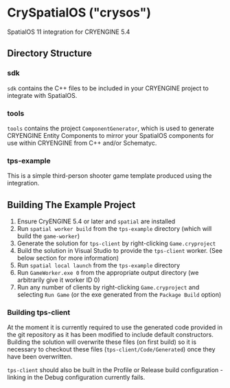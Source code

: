 # CrySpatialOS ("crysos")

SpatialOS 11 integration for CRYENGINE 5.4

## Directory Structure

### sdk
`sdk` contains the C++ files to be included in your CRYENGINE project to integrate with SpatialOS.

### tools
`tools` contains the project `ComponentGenerator`, which is used to generate CRYENGINE Entity Components to mirror your SpatialOS components for use within CRYENGINE from C++ and/or Schematyc.

### tps-example
This is a simple third-person shooter game template produced using the integration.

## Building The Example Project

1. Ensure CryENGINE 5.4 or later and `spatial` are installed
2. Run `spatial worker build` from the `tps-example` directory (which will build the `game-worker`)
3. Generate the solution for `tps-client` by right-clicking `Game.cryproject`
4. Build the solution in Visual Studio to provide the `tps-client` worker. (See below section for more information)
5. Run `spatial local launch` from the `tps-example` directory
6. Run `GameWorker.exe 0` from the appropriate output directory (we arbitrarily give it worker ID 0)
7. Run any number of clients by right-clicking `Game.cryproject` and selecting `Run Game` (or the exe generated from the `Package Build` option)

### Building tps-client
At the moment it is currently required to use the generated code provided in the git repository as it has been modified to include default constructors. 
Building the solution will overwrite these files (on first build) so it is necessary to checkout these files (`tps-client/Code/Generated`) once they have been overwritten.

`tps-client` should also be built in the Profile or Release build configuration - linking in the Debug configuration currently fails.
